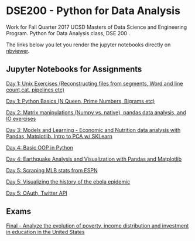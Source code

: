 # DSE200 - Python for Data Analysis

Work for Fall Quarter 2017 UCSD Masters of Data Science and Engineering Program. Python for Data Analysis class, DSE 200 .


The links below you let you render the jupyter notebooks directly on [nbviewer](https://nbviewer.jupyter.org/github/ringhilterra/DSE200-Python_for_Data_Analysis/tree/master/).

## Jupyter Notebooks for Assignments
    
[Day 1: Unix Exercises (Reconstructing files from segments, Word and line count,cat, pipelines etc)](https://nbviewer.jupyter.org/github/ringhilterra/DSE200-Python-Data-Analysis/tree/master/day_1_python_and_unix/5_unix_exercises.ipynb)

[Day 1: Python Basics (N Queen, Prime Numbers, Bigrams etc)](https://nbviewer.jupyter.org/github/ringhilterra/DSE200-Python-Data-Analysis/tree/master/day_1_python_and_unix/3_python_basics_excercises.ipynb)

[Day 2: Matrix manipulations (Numpy vs. native), pandas data analysis, and IO exercises](https://nbviewer.jupyter.org/github/ringhilterra/DSE200-Python-Data-Analysis/tree/master/day_2_github_io_numpy_pandas/10_exercises.ipynb)

[Day 3: Models and Learning - Economic and Nutrition data analysis with Pandas, Matplotlib. Intro to PCA w/ SKLearn](https://nbviewer.jupyter.org/github/ringhilterra/DSE200-Python-Data-Analysis/tree/master/day_3_models_and_learning/04_Excercises.ipynb)

[Day 4: Basic OOP in Python](https://nbviewer.jupyter.org/github/ringhilterra/DSE200-Python-Data-Analysis/tree/master/day_4_OOP_and_matplotlib/OOP/04_Exercises.ipynb)   

[Day 4: Earthquake Analysis and Visualization with Pandas and Matplotlib](https://nbviewer.jupyter.org/github/ringhilterra/DSE200-Python-Data-Analysis/tree/master/day_4_OOP_and_matplotlib/matplotlib/03_Matplotlib%20OOP%20Exercise.ipynb) 

[Day 5: Scraping MLB stats from ESPN](https://nbviewer.jupyter.org/github/ringhilterra/DSE200-Python-Data-Analysis/tree/master/day_5_mining_the_Social_web/exercises/Scraping_Exercise_1.ipynb)

[Day 5: Visualizing the history of the ebola epidemic](https://nbviewer.jupyter.org/github/ringhilterra/DSE200-Python-Data-Analysis/tree/master/day_5_mining_the_Social_web/exercises/Scraping_Exercise_2.ipynb) 

[Day 5: OAuth, Twitter API](https://nbviewer.jupyter.org/github/ringhilterra/DSE200-Python-Data-Analysis/tree/master/day_5_mining_the_Social_web/exercises/Scraping_Exercise_3.ipynb)

## Exams 

[Final - Analyze the evolution of poverty, income distribution and investment in education in the United States](https://nbviewer.jupyter.org/github/ringhilterra/DSE200-Python-Data-Analysis/tree/master/final_exam_2017/Final%20exam%20DSE%20200.ipynb)
